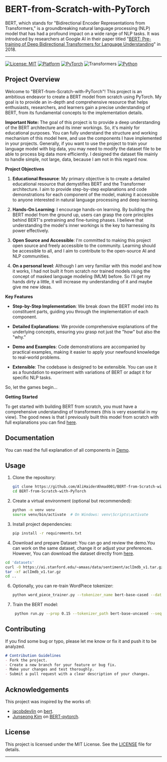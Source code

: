 # BERT-from-Scratch-with-PyTorch 

BERT, which stands for "Bidirectional Encoder Representations from Transformers," is a groundbreaking natural language processing (NLP) model that has had a profound impact on a wide range of NLP tasks. It was introduced by researchers at Google AI in their paper titled "[BERT: Pre-training of Deep Bidirectional Transformers for Language Understanding](https://arxiv.org/pdf/1810.04805.pdf)" in 2018.


---

[![License: MIT](https://img.shields.io/badge/License-MIT-black.svg)](https://opensource.org/licenses/MIT)
[![Platform](https://img.shields.io/badge/Platform-Ubuntu-orange.svg)](https://www.ubuntu.com/)
[![PyTorch](https://img.shields.io/badge/PyTorch-2.1-red.svg)](https://pytorch.org/)
![Transformers](https://img.shields.io/badge/transformers-4.36-yellow.svg)
[![Python](https://img.shields.io/badge/Python-3.11-blue.svg)](https://www.python.org/)


## Project Overview

Welcome to "BERT-from-Scratch-with-PyTorch"! This project is an ambitious endeavor to create a BERT model from scratch using PyTorch. My goal is to provide an in-depth and comprehensive resource that helps enthusiasts, researchers, and learners gain a precise understanding of BERT, from its fundamental concepts to the implementation details.

**Important Note:** The goal of this project is to provide a deep understanding of the BERT architecture and its inner workings. So, it's mainly for educational purposes. You can fully understand the structure and working mechanism of this model here, and use the components I have implemented in your projects. Generally, if you want to use the project to train your language model with big data, you may need to modify the dataset file to be able to process big data more efficiently. I designed the dataset file mainly to handle simple, not large, data, because I am not in this regard now.

**Project Objectives**

1. **Educational Resource**: My primary objective is to create a detailed educational resource that demystifies BERT and the Transformer architecture. I aim to provide step-by-step explanations and code demonstrations for each component of the model, making it accessible to anyone interested in natural language processing and deep learning.

2. **Hands-On Learning**: I encourage hands-on learning. By building the BERT model from the ground up, users can grasp the core principles behind BERT's pretraining and fine-tuning phases. I believe that understanding the model's inner workings is the key to harnessing its power effectively.

3. **Open Source and Accessible**: I'm committed to making this project open source and freely accessible to the community. Learning should be accessible to all, and I aim to contribute to the open-source AI and NLP communities.

4. **On a personal level**: Although I am very familiar with this model and how it works, I had not built it from scratch nor trained models using the concept of masked language modeling (MLM) before. So I'll get my hands dirty a little, it will increase my understanding of it and maybe give me new ideas.

**Key Features**

- **Step-by-Step Implementation**: We break down the BERT model into its constituent parts, guiding you through the implementation of each component.

- **Detailed Explanations**: We provide comprehensive explanations of the underlying concepts, ensuring you grasp not just the "how" but also the "why."

- **Demo and Examples**: Code demonstrations are accompanied by practical examples, making it easier to apply your newfound knowledge to real-world problems.

- **Extensible**: The codebase is designed to be extensible. You can use it as a foundation to experiment with variations of BERT or adapt it for specific NLP tasks.

So, let the games begin...

**Getting Started**

To get started with building BERT from scratch, you must have a comprehensive understanding of transformers (this is very essential in my view). The good news is that I previously built this model from scratch with full explanations you can find [here](https://github.com/AliHaiderAhmad001/Neural-Machine-Translator/blob/main/README.md).

## Documentation
You can read the full explanation of all components in [Demo](https://github.com/AliHaiderAhmad001/BERT-from-Scratch-with-PyTorch/tree/main/demo).

## Usage
1. Clone the repository:

   ```bash
   git clone https://github.com/AliHaiderAhmad001/BERT-from-Scratch-with-PyTorch.git
   cd BERT-from-Scratch-with-PyTorch
   ```

2. Create a virtual environment (optional but recommended):

   ```bash
   python -m venv venv
   source venv/bin/activate  # On Windows: venv\Scripts\activate
   ```

3. Install project dependencies:

   ```bash
   pip install -r requirements.txt
   ```
4. Download and prepare Dataset: You can go and review the demo.You can work on the same dataset, change it or adjust your preferences. However, You can download the dataset directly from [here](https://ai.stanford.edu/~amaas/data/sentiment/aclImdb_v1.tar.gz).

```bash
cd 'datasets'
curl -O https://ai.stanford.edu/~amaas/data/sentiment/aclImdb_v1.tar.gz
tar -xf aclImdb_v1.tar.gz
cd ..
```
   
6. Optionally, you can re-train  WordPiece tokenizer:
   ```bash
   python word_piece_trainer.py --tokenizer_name bert-base-cased --data_dir aclImdb --batch_size 1000 --vocab_size 30522 --save_fp tokenizer/adapted-tokenizer
   ```
7. Train the BERT model:
   ```bash
    python run.py --prop 0.15 --tokenizer_path bert-base-uncased --seq_len 512 --delimiters ".,;:!? " --lower_case True --buffer_size 1 --shuffle True --data_dir 'datasets/aclImdb' --hidden_size 768 --vocab_size 30522 --hidden_dropout_prob 0.1 --num_heads 8 --num_blocks 12 --final_dropout_prob 0.5 --n_warmup_steps 10000 --weight_decay 0.01 --lr 1e-4 --betas 0.9 0.999 --with_cuda True --log_freq 10 --batch_size 64 --save_path 'tmp' --seed 2023 --epochs 10

   ```
   

## Contributing

If you find some bug or typo, please let me know or fix it and push it to be analyzed.

```markdown
# Contribution Guidelines
- Fork the project.
- Create a new branch for your feature or bug fix.
- Make your changes and test thoroughly.
- Submit a pull request with a clear description of your changes.
```

## Acknowledgements

This project was inspired by the works of:
* [jacobdevlin](https://github.com/jacobdevlin-google) on [bert](https://github.com/google-research/bert).
* [Junseong Kim](https://github.com/codertimo/BERT-pytorch/commits?author=codertimo) on [BERT-pytorch](https://github.com/codertimo/BERT-pytorch).

## License

This project is licensed under the MIT License. See the [LICENSE](https://github.com/AliHaiderAhmad001/Neural-Machine-Translator/blob/main/LICENSE.txt) file for details.

---
